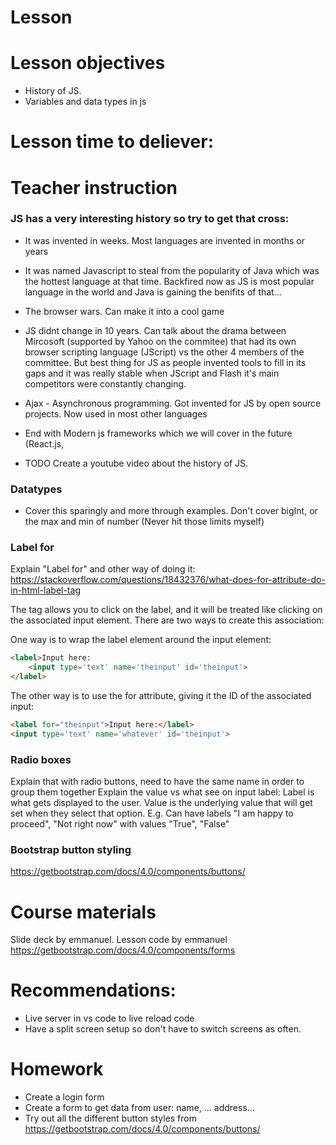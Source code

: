 # Lesson

# Lesson objectives
- History of JS.
- Variables and data types in js


# Lesson time to deliever:

# Teacher instruction
### JS has a very interesting history so try to get that cross:
- It was invented in weeks. Most languages are invented in months or years
- It was named Javascript to steal from the popularity of Java which was the hottest language at that time. Backfired now as JS is most popular language in the world and Java is gaining the benifits of that...
- The browser wars. Can make it into a cool game
- JS didnt change in 10 years. Can talk about the drama between Mircosoft (supported by Yahoo on the commitee) that had its own browser scripting language (JScript) vs the other 4 members of the committee. But best thing for JS as people invented tools to fill in its gaps and it was really stable when JScript and Flash it's main competitors were constantly changing. 
- Ajax - Asynchronous programming. Got invented for JS by open source projects. Now used in most other languages
- End with Modern js frameworks which we will cover in the future (React.js, 

- TODO Create a youtube video about the history of JS.


### Datatypes
- Cover this sparingly and more through examples. Don't cover bigInt, or the max and min of number (Never hit those limits myself)


### Label for
Explain "Label for" and other way of doing it: https://stackoverflow.com/questions/18432376/what-does-for-attribute-do-in-html-label-tag


The <label> tag allows you to click on the label, and it will be treated like clicking on the associated input element. There are two ways to create this association:
  
  
One way is to wrap the label element around the input element:
```html
<label>Input here:
    <input type='text' name='theinput' id='theinput'>
</label>
```
The other way is to use the for attribute, giving it the ID of the associated input:
```html
<label for="theinput">Input here:</label>
<input type='text' name='whatever' id='theinput'>
```
  
### Radio boxes
Explain that with radio buttons, need to have the same name in order to group them together
Explain the value vs what see on input label: Label is what gets displayed to the user. Value is the underlying value that will get set when they select that option. E.g. Can have labels "I am happy to proceed", "Not right now" with values "True", "False"

### Bootstrap button styling
https://getbootstrap.com/docs/4.0/components/buttons/

# Course materials
Slide deck by emmanuel.
Lesson code by emmanuel
https://getbootstrap.com/docs/4.0/components/forms


# Recommendations:
- Live server in vs code to live reload code
- Have a split screen setup so don't have to switch screens as often.

# Homework
- Create a login form
- Create a form to get data from user: name, ... address...
- Try out all the different button styles from https://getbootstrap.com/docs/4.0/components/buttons/
